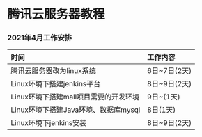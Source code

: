 # 腾讯云服务器教程

### 2021年4月工作安排
| 时间 | 工作内容 |
| :--- | :--- |
| 腾讯云服务器改为linux系统 | 6日~7日(2天) |
| Linux环境下搭建jenkins平台 | 8日~9日(2天) |
| Linux环境下搭建mall项目需要的开发环境 | 9日~(1天) |
| Linux环境下搭建Java环境、数据库mysql | 8日(1天) |
| Linux环境下jenkins安装 | 8日~9日(2天) |







